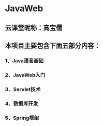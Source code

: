 # JavaWeb

## 云课堂昵称：高宝儒

## 本项目主要包含下面五部分内容：
### 1、Java语言基础
### 2、JavaWeb入门
### 3、Servlet技术
### 4、数据库开发
### 5、Spring框架

